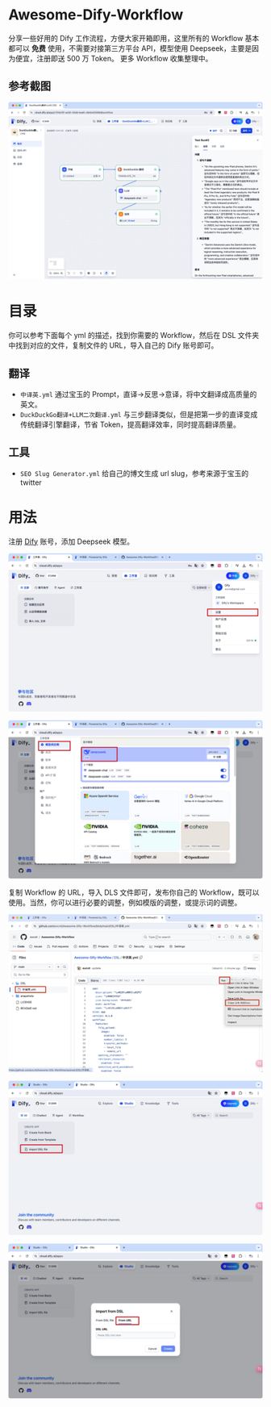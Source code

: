 # Awesome-Dify-Workflow
分享一些好用的 Dify 工作流程，方便大家开箱即用，这里所有的 Workflow 基本都可以 **免费** 使用，不需要对接第三方平台 API，模型使用 Deepseek，主要是因为便宜，注册即送 500 万 Token。
更多 Workflow 收集整理中。

## 参考截图

![snap](./snapshots/Xnip2024-07-16_13-42-06.jpg)


# 目录

你可以参考下面每个 yml 的描述，找到你需要的 Workflow，然后在 DSL 文件夹中找到对应的文件，复制文件的 URL，导入自己的 Dify 账号即可。

## 翻译
- `中译英.yml` 通过宝玉的 Prompt，直译->反思->意译，将中文翻译成高质量的英文。
- `DuckDuckGo翻译+LLM二次翻译.yml` 与三步翻译类似，但是把第一步的直译变成传统翻译引擎翻译，节省 Token，提高翻译效率，同时提高翻译质量。

## 工具
- `SEO Slug Generator.yml` 给自己的博文生成 url slug，参考来源于宝玉的 twitter


# 用法
注册 [Dify](https://cloud.dify.ai/) 账号，添加 Deepseek 模型。

![snap](./snapshots/Xnip2024-07-16_13-17-53.jpg)

![snap](./snapshots/Xnip2024-07-16_13-17-10.jpg)

复制 Workflow 的 URL，导入 DLS 文件即可，发布你自己的 Workflow，既可以使用。当然，你可以进行必要的调整，例如模版的调整，或提示词的调整。

![snap](./snapshots/Xnip2024-07-16_13-15-39.jpg)

![snap](./snapshots/Xnip2024-07-16_12-45-29.jpg)

![snap](./snapshots/Xnip2024-07-16_12-45-37.jpg)









